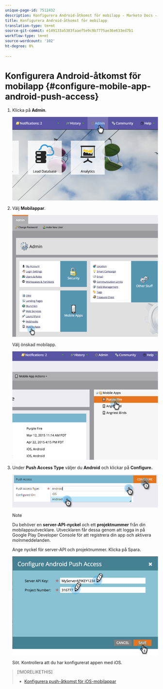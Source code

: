 ```yaml
---
unique-page-id: 7512432
description: Konfigurera Android-åtkomst för mobilapp - Marketo Docs - Produktdokumentation
title: Konfigurera Android-åtkomst för mobilapp
translation-type: tm+mt
source-git-commit: e149133a5383faaef5e9c9b7775ae36e633ed7b1
workflow-type: tm+mt
source-wordcount: '102'
ht-degree: 0%

---
```



# Konfigurera Android-åtkomst för mobilapp {#configure-mobile-app-android-push-access}

1. Klicka på **Admin**.

   ![](assets/image2015-4-22-16-3a12-3a32.png)

1. Välj **Mobilappar**.

   ![](assets/image2015-4-22-16-3a14-3a29.png)

   Välj önskad mobilapp.

   ![](assets/image2015-4-22-16-3a33-3a19.png)

1. Under **Push Access Type** väljer du **Android** och klickar på **Configure.**

   ![](assets/image2016-6-15-15-3a16-3a22.png)

   >[!NOTE]
   >
   >Du behöver en **server-API-nyckel** och ett **projektnummer** från din mobilappsutvecklare. Utvecklaren får dessa genom att logga in på Google Play Developer Console för att registrera din app och aktivera molnmeddelanden.

   Ange nyckel för server-API och projektnummer. Klicka på Spara.

   ![](assets/image2015-4-22-18-3a54-3a54.png)

   Söt. Kontrollera att du har konfigurerat appen med iOS.

>[!MORELIKETHIS]
>
>* [Konfigurera push-åtkomst för iOS-mobilappar](configure-mobile-app-ios-push-access.md)

>



